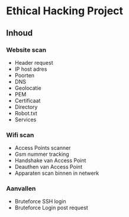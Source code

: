 # Ethical Hacking Project

## Inhoud
### Website scan
- Header request
- IP host adres
- Poorten
- DNS
- Geolocatie
- PEM
- Certificaat
- Directory
- Robot.txt
- Services
  
### Wifi scan
- Access Points scanner
- Gsm nummer tracking
- Handshake van Access Point
- Deauthen van Access Point
- Apparaten scan binnen in netwerk
  
### Aanvallen
- Bruteforce SSH login
- Bruteforce Login post request

  
